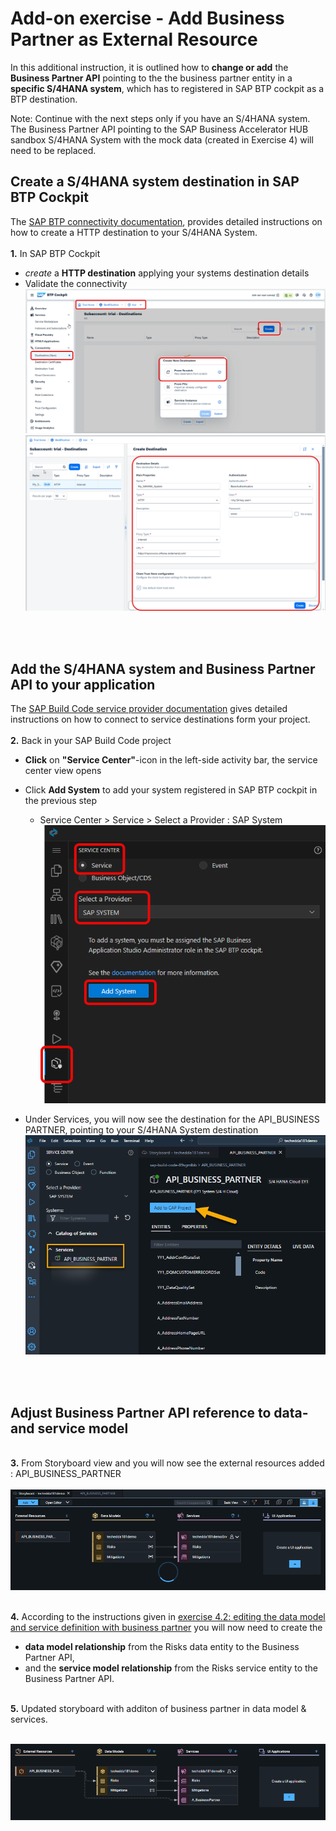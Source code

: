 # Add-on exercise - Add Business Partner as External Resource

In this additional instruction, it is outlined how to __change or add__ the __Business Partner API__ pointing to the the business partner entity in a __specific S/4HANA system__, which has to registered in SAP BTP cockpit as a BTP destination. 

Note: Continue with the next steps only if you have an S/4HANA system. The Business Partner API pointing to the SAP Business Accelerator HUB sandbox S/4HANA System  with the mock data (created in Exercise 4) will need to be replaced.


## Create a S/4HANA system destination in SAP BTP Cockpit

The [SAP BTP connectivity documentation](https://help.sap.com/docs/connectivity/sap-btp-connectivity-cf/http-destination), provides detailed instructions on how to create a HTTP destination to your S/4HANA System.  
<br>__1.__ In SAP BTP Cockpit
- _create_ a __HTTP destination__ applying your systems destination details
- Validate the connectivity
<br>![](/exercises/ex_optional/images/btpc-created.png)
<br>![](/exercises/ex_optional/images/btpc-created-details.png)

<br><br>

## Add the S/4HANA system and Business Partner API to your application

The [SAP Build Code service provider documentation](https://help.sap.com/docs/bas/sap-business-application-studio/sap-system-service-provider) gives detailed instructions on how to connect to service destinations form your project.  
<br>__2.__ Back in your SAP Build Code project
-  __Click__ on __"Service Center"__-icon in the left-side activity bar, the service center view opens
-  Click __Add System__ to add your system registered in SAP BTP cockpit in the previous step
   -  Service Center > Service > Select a Provider : SAP System 
   <br>![](/exercises/ex_optional/images/bc_servicecenter.png)
  
- Under Services, you will now see the destination for the API_BUSINESS PARTNER, pointing to your S/4HANA System destination
<br>![](/exercises/ex_optional/images/adds4.png)

<br><br>

## Adjust Business Partner API reference to data- and service model  

<br>__3.__ From Storyboard view and you will now see the external resources added : API_BUSINESS_PARTNER  
<br>![](/exercises/ex_optional/images/storyboardbupa.png)

<br>__4.__ According to the instructions given in [exercise 4.2: editing the data model and service definition with business partner](exercises/ex4#exercise-42---edit-the-data-model-and-service-definition-with-business-partner) you will now need to create the 
- __data model relationship__ from the Risks data entity to the Business Partner API,
- and the __service model relationship__ from the Risks service entity to the Business Partner API.

<br>__5.__ Updated storyboard with additon of business partner in data model & services.

<br>![](/exercises/ex_optional/images/updatedstoryboardbupa.png)


